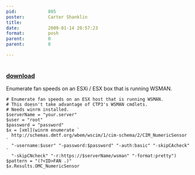 ```yaml
---
pid:            805
poster:         Carter Shanklin
title:          
date:           2009-01-14 20:57:23
format:         posh
parent:         0
parent:         0

---
```


# 

### [download](805.ps1)

Enumerate fan speeds on an ESXi / ESX box that is running WSMAN.

```posh
# Enumerate fan speeds on an ESX host that is running WSMAN.
# This doesn't take advantage of CTP3's WSMAN cmdlets.
# Needs winrm installed.
$serverName = "your.server"
$user = "root"
$password = "password"
$x = [xml](winrm enumerate `
  http://schemas.dmtf.org/wbem/wscim/1/cim-schema/2/CIM_NumericSensor `
  "-username:$user" "-password:$password" "-auth:basic" "-skipCAcheck" `
  "-skipCNcheck" "-r:https://$serverName/wsman" "-format:pretty")
$pattern = "(?<ID>FAN .)"
$x.Results.OMC_NumericSensor
```
